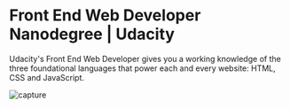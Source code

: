 # Front End Web Developer Nanodegree | Udacity
Udacity's Front End Web Developer gives you a working knowledge of the three foundational languages that power each and every website: HTML, CSS and JavaScript. 

![capture](https://user-images.githubusercontent.com/29514655/28906696-e4874afc-7836-11e7-9e97-defc1c9a86c4.PNG)
